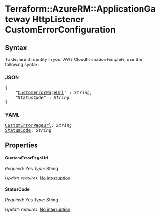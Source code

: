 # Terraform::AzureRM::ApplicationGateway HttpListener CustomErrorConfiguration

## Syntax

To declare this entity in your AWS CloudFormation template, use the following syntax:

### JSON

<pre>
{
    "<a href="#customerrorpageurl" title="CustomErrorPageUrl">CustomErrorPageUrl</a>" : <i>String</i>,
    "<a href="#statuscode" title="StatusCode">StatusCode</a>" : <i>String</i>
}
</pre>

### YAML

<pre>
<a href="#customerrorpageurl" title="CustomErrorPageUrl">CustomErrorPageUrl</a>: <i>String</i>
<a href="#statuscode" title="StatusCode">StatusCode</a>: <i>String</i>
</pre>

## Properties

#### CustomErrorPageUrl

_Required_: Yes
_Type_: String

_Update requires_: [No interruption](https://docs.aws.amazon.com/AWSCloudFormation/latest/UserGuide/using-cfn-updating-stacks-update-behaviors.html#update-no-interrupt)

#### StatusCode

_Required_: Yes
_Type_: String

_Update requires_: [No interruption](https://docs.aws.amazon.com/AWSCloudFormation/latest/UserGuide/using-cfn-updating-stacks-update-behaviors.html#update-no-interrupt)

